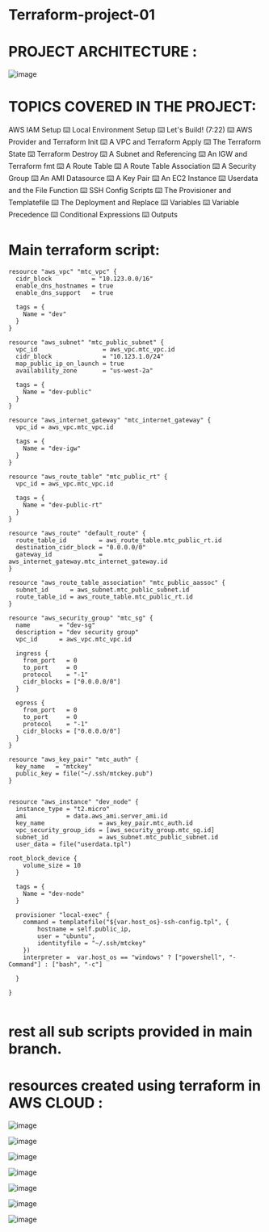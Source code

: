 # Terraform-project-01


# PROJECT ARCHITECTURE :

![image](https://github.com/user-attachments/assets/fa46ce9b-62a5-41f0-bb11-0da1bd617642)

# TOPICS COVERED IN THE PROJECT:
AWS IAM Setup
⌨️ Local Environment Setup
⌨️ Let's Build! (7:22)
⌨️ AWS Provider and Terraform Init
⌨️ A VPC and Terraform Apply
⌨️ The Terraform State
⌨️ Terraform Destroy
⌨️ A Subnet and Referencing
⌨️ An IGW and Terraform fmt
⌨️ A Route Table
⌨️ A Route Table Association
⌨️ A Security Group
⌨️ An AMI Datasource
⌨️ A Key Pair
⌨️ An EC2 Instance
⌨️ Userdata and the File Function
⌨️ SSH Config Scripts
⌨️ The Provisioner and Templatefile
⌨️ The Deployment and Replace
⌨️ Variables
⌨️ Variable Precedence
⌨️ Conditional Expressions
⌨️ Outputs


# Main terraform script:

```
resource "aws_vpc" "mtc_vpc" {
  cidr_block           = "10.123.0.0/16"
  enable_dns_hostnames = true
  enable_dns_support   = true

  tags = {
    Name = "dev"
  }
}

resource "aws_subnet" "mtc_public_subnet" {
  vpc_id                  = aws_vpc.mtc_vpc.id
  cidr_block              = "10.123.1.0/24"
  map_public_ip_on_launch = true
  availability_zone       = "us-west-2a"

  tags = {
    Name = "dev-public"
  }
}

resource "aws_internet_gateway" "mtc_internet_gateway" {
  vpc_id = aws_vpc.mtc_vpc.id

  tags = {
    Name = "dev-igw"
  }
}

resource "aws_route_table" "mtc_public_rt" {
  vpc_id = aws_vpc.mtc_vpc.id

  tags = {
    Name = "dev-public-rt"
  }
}

resource "aws_route" "default_route" {
  route_table_id         = aws_route_table.mtc_public_rt.id
  destination_cidr_block = "0.0.0.0/0"
  gateway_id             = aws_internet_gateway.mtc_internet_gateway.id
}

resource "aws_route_table_association" "mtc_public_aassoc" {
  subnet_id      = aws_subnet.mtc_public_subnet.id
  route_table_id = aws_route_table.mtc_public_rt.id
}

resource "aws_security_group" "mtc_sg" {
  name        = "dev-sg"
  description = "dev security group"
  vpc_id      = aws_vpc.mtc_vpc.id

  ingress {
    from_port   = 0
    to_port     = 0
    protocol    = "-1"
    cidr_blocks = ["0.0.0.0/0"]
  }

  egress {
    from_port   = 0
    to_port     = 0
    protocol    = "-1"
    cidr_blocks = ["0.0.0.0/0"]
  }
}

resource "aws_key_pair" "mtc_auth" {
  key_name   = "mtckey"
  public_key = file("~/.ssh/mtckey.pub")
}


resource "aws_instance" "dev_node" {
  instance_type = "t2.micro"
  ami           = data.aws_ami.server_ami.id
  key_name               = aws_key_pair.mtc_auth.id
  vpc_security_group_ids = [aws_security_group.mtc_sg.id]
  subnet_id              = aws_subnet.mtc_public_subnet.id
  user_data = file("userdata.tpl")

root_block_device {
    volume_size = 10
  }

  tags = {
    Name = "dev-node"
  }

  provisioner "local-exec" {
    command = templatefile("${var.host_os}-ssh-config.tpl", {
        hostname = self.public_ip,
        user = "ubuntu",
        identityfile = "~/.ssh/mtckey"
    })
    interpreter =  var.host_os == "windows" ? ["powershell", "-Command"] : ["bash", "-c"]
    
  }

}


```


# rest all sub scripts provided in main branch.

# resources created using terraform in AWS CLOUD :

![image](https://github.com/user-attachments/assets/78b9e712-5b2c-479b-bd54-3def00b3ddaa)

![image](https://github.com/user-attachments/assets/5bff5786-2747-4786-9159-e04ab6046bbf)

![image](https://github.com/user-attachments/assets/d39b1596-aae3-49c2-b084-ee8ee70e842a)

![image](https://github.com/user-attachments/assets/97b39b2f-c9cf-45b7-865a-df5f9b969922)

![image](https://github.com/user-attachments/assets/707e6cfe-330d-453d-87b7-664c73e8806b)

![image](https://github.com/user-attachments/assets/cf782691-dce4-4318-ad40-8974f0d462ed)

![image](https://github.com/user-attachments/assets/670af88b-5396-4951-a4d6-8aa2ca0b02a0)





